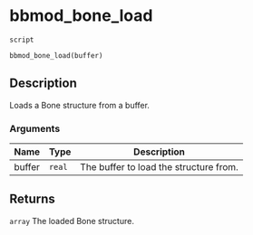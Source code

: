 # bbmod_bone_load
`script`
```gml
bbmod_bone_load(buffer)
```

## Description
Loads a Bone structure from a buffer.

### Arguments
| Name | Type | Description |
| ---- | ---- | ----------- |
| buffer | `real` | The buffer to load the structure from. |

## Returns
`array` The loaded Bone structure.